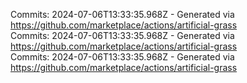 Commits: 2024-07-06T13:33:35.968Z - Generated via https://github.com/marketplace/actions/artificial-grass
<br>
Commits: 2024-07-06T13:33:35.968Z - Generated via https://github.com/marketplace/actions/artificial-grass
<br>
Commits: 2024-07-06T13:33:35.968Z - Generated via https://github.com/marketplace/actions/artificial-grass
<br>
